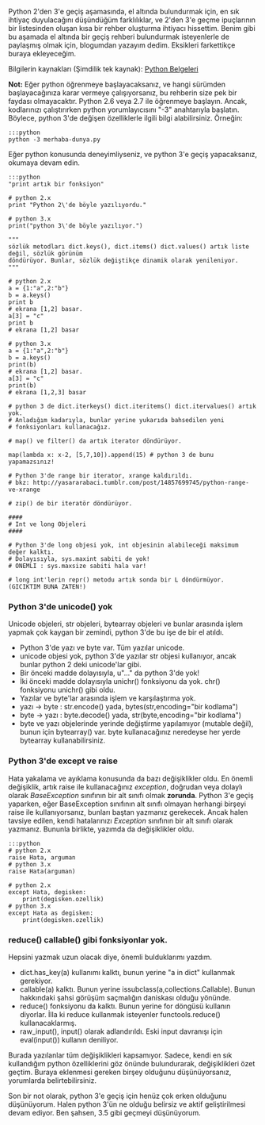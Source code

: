 <!--
.. date: 2011-08-26 20:41:00
.. title: Python 2.x ve 3.x Arasındaki Bazı Farklılıklar
.. slug: surumler-arasi-gecis-rehberi
.. description: Kodlarını Python 3'e taşımak isteyenler için, Python versiyonları arasındaki farklara değineceğiz, ve kodlarımız yeni Python sürümüne taşımakla alakalı bilgi vereceğiz.
-->


Python 2'den 3'e geçiş aşamasında, el altında bulundurmak için, en sık
ihtiyaç duyulacağını düşündüğüm farklılıklar, ve 2'den 3'e geçme
ipuçlarının bir listesinden oluşan kısa bir rehber oluşturma ihtiyacı
hissettim. Benim gibi bu aşamada el altında bir geçiş rehberi
bulundurmak isteyenlerle de paylaşmış olmak için, blogumdan yazayım
dedim. Eksikleri farkettikçe buraya ekleyeceğim.

Bilgilerin kaynakları (Şimdilik tek kaynak): [Python Belgeleri][]

**Not:** Eğer python öğrenmeye başlayacaksanız, ve hangi sürümden
başlayacağınıza karar vermeye çalışıyorsanız, bu rehberin size pek bir
faydası olmayacaktır. Python 2.6 veya 2.7 ile öğrenmeye başlayın. Ancak,
kodlarınızı çalıştırırken python yorumlayıcısını "-3" anahtarıyla
başlatın. Böylece, python 3'de değişen özelliklerle ilgili bilgi
alabilirsiniz. <!-- TEASER_END -->Örneğin:

    :::python
    python -3 merhaba-dunya.py

Eğer python konusunda deneyimliyseniz, ve python 3'e geçiş yapacaksanız,
okumaya devam edin.

    :::python
    "print artık bir fonksiyon"
    
    # python 2.x
    print "Python 2\'de böyle yazılıyordu."
    
    # python 3.x
    print("python 3\'de böyle yazılıyor.")
    
    """
    sözlük metodları dict.keys(), dict.items() dict.values() artık liste değil, sözlük görünüm 
    döndürüyor. Bunlar, sözlük değiştikçe dinamik olarak yenileniyor.
    """
    
    # python 2.x
    a = {1:"a",2:"b"}
    b = a.keys()
    print b
    # ekrana [1,2] basar.
    a[3] = "c"
    print b
    # ekrana [1,2] basar
    
    # python 3.x
    a = {1:"a",2:"b"}
    b = a.keys()
    print(b)
    # ekrana [1,2] basar.
    a[3] = "c"
    print(b)
    # ekrana [1,2,3] basar
    
    # python 3 de dict.iterkeys() dict.iteritems() dict.itervalues() artık yok.
    # Anladığım kadarıyla, bunlar yerine yukarıda bahsedilen yeni 
    # fonksiyonları kullanacağız.
    
    # map() ve filter() da artık iterator döndürüyor.
    
    map(lambda x: x-2, [5,7,10]).append(15) # python 3 de bunu yapamazsınız!
    
    # Python 3'de range bir iterator, xrange kaldırıldı.
    # bkz: http://yasararabaci.tumblr.com/post/14857699745/python-range-ve-xrange
    
    # zip() de bir iteratör döndürüyor.
    
    ####
    # Int ve long Objeleri
    ####
    
    # Python 3'de long objesi yok, int objesinin alabileceği maksimum değer kalktı.
    # Dolayısıyla, sys.maxint sabiti de yok!
    # ONEMLI : sys.maxsize sabiti hala var!
    
    # long int'lerin repr() metodu artık sonda bir L döndürmüyor. (GICIKTIM BUNA ZATEN!)
    

### Python 3'de unicode() yok

Unicode objeleri, str objeleri, bytearray objeleri ve bunlar arasında
işlem yapmak çok kaygan bir zemindi, python 3'de bu işe de bir el
atıldı.

-   Python 3'de yazı ve byte var. Tüm yazılar unicode.
-   unicode objesi yok, python 3'de yazılar str objesi kullanıyor, ancak
    bunlar python 2 deki unicode'lar gibi.
-   Bir önceki madde dolayısıyla, u"..." da python 3'de yok!
-   İki önceki madde dolayısıyla unichr() fonksiyonu da yok. chr()
    fonksiyonu unichr() gibi oldu.
-   Yazılar ve byte'lar arasında işlem ve karşılaştırma yok.
-   yazı -\> byte : str.encode() yada, bytes(str,encoding="bir kodlama")
-   byte -\> yazı : byte.decode() yada, str(byte,encoding="bir kodlama")
-   byte ve yazı objelerinde yerinde değiştirme yapılamıyor (mutable
    değil), bunun için bytearray() var. byte kullanacağınız neredeyse
    her yerde bytearray kullanabilirsiniz.

### Python 3'de except ve raise

Hata yakalama ve ayıklama konusunda da bazı değişiklikler oldu. En
önemli değişiklik, artık raise ile kullanacağınız *exception*, doğrudan
veya dolaylı olarak *BaseException* sınıfının bir alt sınıfı olmak
**zorunda**. Python 3'e geçiş yaparken, eğer BaseException sınıfının alt
sınıfı olmayan herhangi birşeyi raise ile kullanıyorsanız, bunları
baştan yazmanız gerekecek. Ancak halen tavsiye edilen, kendi
hatalarınızı *Exception* sınıfının bir alt sınıfı olarak yazmanız.
Bununla birlikte, yazımda da değişiklikler oldu.

    :::python
    # python 2.x
    raise Hata, arguman
    # python 3.x
    raise Hata(arguman)
    
    # python 2.x
    except Hata, degisken:
        print(degisken.ozellik)
    # python 3.x
    except Hata as degisken:
        print(degisken.ozellik)
    

### reduce() callable() gibi fonksiyonlar yok.

Hepsini yazmak uzun olacak diye, önemli bulduklarımı yazdım.

-   dict.has\_key(a) kullanımı kalktı, bunun yerine "a in dict"
    kullanmak gerekiyor.
-   callable(a) kalktı. Bunun yerine issubclass(a,collections.Callable).
    Bunun hakkındaki şahsi görüşüm saçmalığın daniskası olduğu yönünde.
-   reduce() fonksiyonu da kalktı. Bunun yerine for döngüsü kullanın
    diyorlar. İlla ki reduce kullanmak isteyenler functools.reduce()
    kullanacaklarmış.
-   raw\_input(), input() olarak adlandırıldı. Eski input davranışı için
    eval(input()) kullanın deniliyor.

Burada yazılanlar tüm değişiklikleri kapsamıyor. Sadece, kendi en sık
kullandığım python özelliklerini göz önünde bulundurarak, değişiklikleri
özet geçtim. Buraya eklenmesi gereken birşey olduğunu düşünüyorsanız,
yorumlarda belirtebilirsiniz.

Son bir not olarak, python 3'e geçiş için henüz çok erken olduğunu
düşünüyorum. Halen python 3'ün ne olduğu belirsiz ve aktif
geliştirilmesi devam ediyor. Ben şahsen, 3.5 gibi geçmeyi düşünüyorum.

  [Python Belgeleri]: http://docs.python.org/release/3.1.3/whatsnew/3.0.html